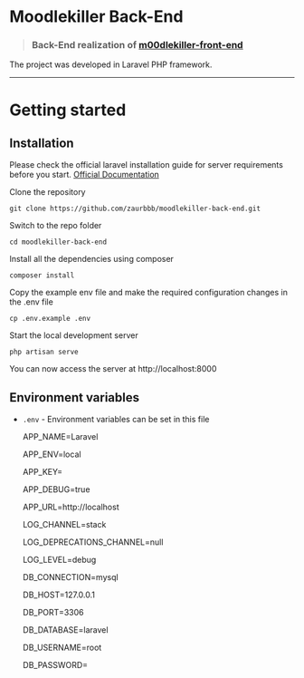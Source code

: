 # Moodlekiller Back-End

> ### Back-End realization of [m00dlekiller-front-end](https://github.com/zaurbbb/m00dlekiller-front-end)

The project was developed in Laravel PHP framework.

----------

# Getting started

## Installation

Please check the official laravel installation guide for server requirements before you start. [Official Documentation](https://laravel.com/docs/5.4/installation#installation)


Clone the repository

    git clone https://github.com/zaurbbb/moodlekiller-back-end.git

Switch to the repo folder

    cd moodlekiller-back-end

Install all the dependencies using composer

    composer install

Copy the example env file and make the required configuration changes in the .env file

    cp .env.example .env
    
Start the local development server

    php artisan serve

You can now access the server at http://localhost:8000

## Environment variables

- `.env` - Environment variables can be set in this file

    APP_NAME=Laravel
    
    APP_ENV=local
    
    APP_KEY=
    
    APP_DEBUG=true
    
    APP_URL=http://localhost

    LOG_CHANNEL=stack
    
    LOG_DEPRECATIONS_CHANNEL=null
    
    LOG_LEVEL=debug
    

    DB_CONNECTION=mysql
    
    DB_HOST=127.0.0.1
    
    DB_PORT=3306
    
    DB_DATABASE=laravel
    
    DB_USERNAME=root
    
    DB_PASSWORD=

